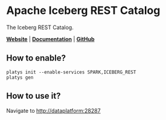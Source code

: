 # Apache Iceberg REST Catalog

The Iceberg REST Catalog.

**[Website](https://iceberg.apache.org/)** | **[Documentation](https://tabular.io/blog/rest-catalog-docker/)** | **[GitHub](https://github.com/apache/iceberg)**

## How to enable?

```
platys init --enable-services SPARK,ICEBERG_REST
platys gen
```

## How to use it?

Navigate to <http://dataplatform:28287>